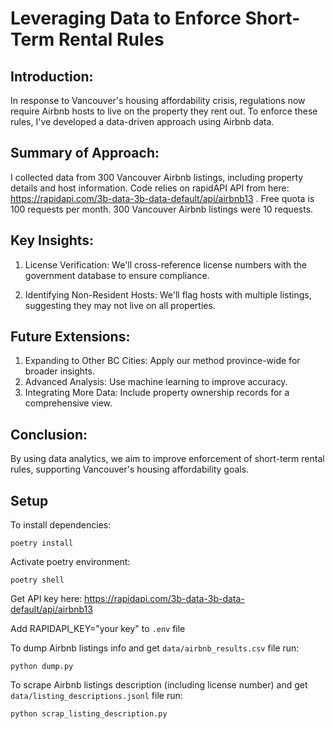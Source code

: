 # Leveraging Data to Enforce Short-Term Rental Rules

## Introduction:
In response to Vancouver's housing affordability crisis, regulations now require Airbnb hosts to live on the property they rent out. To enforce these rules, I've developed a data-driven approach using Airbnb data.

## Summary of Approach:
I collected data from 300 Vancouver Airbnb listings, including property details and host information. Code relies on rapidAPI API from here: https://rapidapi.com/3b-data-3b-data-default/api/airbnb13 .
Free quota is 100 requests per month. 300 Vancouver Airbnb listings were 10 requests.

## Key Insights:

1. License Verification: We'll cross-reference license numbers with the government database to ensure compliance.

2. Identifying Non-Resident Hosts: We'll flag hosts with multiple listings, suggesting they may not live on all properties.


## Future Extensions:

1. Expanding to Other BC Cities: Apply our method province-wide for broader insights.
2. Advanced Analysis: Use machine learning to improve accuracy.
3. Integrating More Data: Include property ownership records for a comprehensive view.

## Conclusion:
By using data analytics, we aim to improve enforcement of short-term rental rules, supporting Vancouver's housing affordability goals.

## Setup

To install dependencies:

```
poetry install
```

Activate poetry environment:
```
poetry shell
```

Get API key here: https://rapidapi.com/3b-data-3b-data-default/api/airbnb13

Add RAPIDAPI_KEY="your key" to `.env` file

To dump Airbnb listings info and get `data/airbnb_results.csv` file run:

```
python dump.py
```

To scrape Airbnb listings description (including license number) and get `data/listing_descriptions.jsonl` file run:
```
python scrap_listing_description.py
```